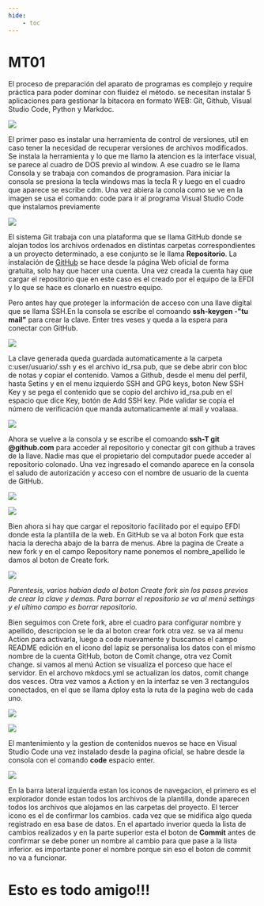 ```yaml
---
hide:
    - toc
---
```


# MT01


El proceso de preparación del aparato de programas es complejo y require práctica para poder dominar con fluidez el método. se necesitan instalar 5 aplicaciones para gestionar la bitacora en formato WEB: Git, Github, Visual Studio Code, Python y Markdoc.

![](../images/ProcesoMT01.jpg)

El primer paso es instalar una herramienta de control de versiones, util en caso tener la necesidad de recuperar versiones de archivos modificados. Se instala la herramienta y lo que me llamo la atencion es la interface visual, se parece al cuadro de DOS previo al window. A ese cuadro se le llama Consola y se trabaja con comandos de programasion. Para iniciar la consola se presiona la tecla windows mas la tecla R y luego en el cuadro que aparece se escribe cdm. Una vez abiera la conola como se ve en la imagen se usa el comando: code para ir al programa Visual Studio Code que instalamos previamente

![](../images/capt-consola2.jpg)

El sistema Git trabaja con una plataforma que se llama GitHub donde se alojan todos los archivos ordenados en distintas carpetas correspondientes a un proyecto determinado, a ese conjunto se le llama **Repositorio**. La instalación de [GitHub](https://github.com/) se hace desde la página Web oficial de forma gratuita, solo hay que hacer una cuenta. Una vez creada la cuenta hay que cargar el repositorio que en este caso es el creado por el equipo de la EFDI y lo que se hace es clonarlo en nuestro equipo.

Pero antes hay que proteger la información de acceso con una llave digital que se llama SSH.En la consola se escribe el comoando **ssh-keygen -"tu mail"** para crear la clave. Enter tres veses y queda a la espera para conectar con GitHub.

![](../images/capt-consola4.png)

 La clave generada queda guardada automaticamente a la carpeta c:user/usuario/.ssh y es el archivo id_rsa.pub, que se debe abrir con bloc de notas y copiar el contenido.
Vamos a Github, desde el menu del perfil, hasta Setins y en el menu izquierdo SSH and GPG keys, boton New SSH Key y se pega el contenido que se copio del archivo id_rsa.pub en el espacio que dice Key, botón de Add SSH key. Pide validar se copia el número de verificación que manda automaticamente al mail y voalaaa.  

![](../images/capt-github1.png)

Ahora se vuelve a la consola y se escribe el comoando **ssh-T git @github.com** para acceder al repositorio y conectar git con github a traves de la llave. Nadie mas que el propietario del computador puede acceder al repositorio colonado. Una vez ingresado el comando aparece en la consola el saludo de autorización y acceso con el nombre de usuario de la cuenta de GitHub.

![](../images/capt-consola5.png)

![](../images/capt-consola6.png)

Bien ahora si hay que cargar el repositorio facilitado por el equipo EFDI donde esta la plantilla de la web. En GitHub se va al boton Fork que esta hacia la derecha abajo de la barra de menus. Abre la pagina de Create a new fork y en el campo Repository name ponemos el nombre_apellido le damos al boton de Create fork. 

![](../images/Github-Fork.png)

*Parentesis, varios habian dado al boton Create fork sin los pasos previos de crear la clave y demas. Para borrar el repositorio se va al menú settings y el ultimo campo es borrar repositorio.*

Bien seguimos con Crete fork, abre el cuadro para configurar nombre y apellido, descripcion se le da al boton crear fork otra vez. se va al menu Action para activarla, luego a code nuevamente y buscamos el campo README edición en el icono del lapiz se personalisa los datos con el mismo nombre de la cuenta GitHub, boton de Comit change, otra vez Comit change. si vamos al menú Action se visualiza el porceso que hace el servidor. En el archovo mkdocs.yml se actualizan los datos, comit change dos vesces. Otra vez vamos a Action y en la interfaz se ven 3 rectangulos conectados, en el que se llama dploy esta la ruta de la pagina web de cada uno.

![](../images/Github-Action.png)

![](../images/Web.png)

El mantenimiento y la gestion de contenidos nuevos se hace en Visual Studio Code una vez instalado desde la pagina oficial, se habre desde la consola con el comando **code** espacio enter.

![](../images/VSCode.png)

En la barra lateral izquierda estan los iconos de navegacion, el primero es el explorador donde estan todos los archivos de la plantilla, donde aparecen todos los archivos que alojamos en las carpetas del proyecto. El tercer icono es el de confirmar los cambios. cada vez que se midifica algo queda registrado en esa base de datos. En el apartado inverior queda la lista de cambios realizados y en la parte superior esta el boton de **Commit** antes de confirmar se debe poner un nombre al cambio para que pase a la lista inferior. es importante poner el nombre porque sin eso el boton de commit no va a funcionar.

# Esto es todo amigo!!!
